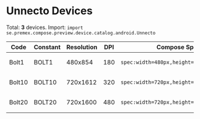 # Unnecto Devices

Total: **3** devices. Import: `import se.premex.compose.preview.device.catalog.android.Unnecto`

| Code | Constant | Resolution | DPI | Compose Spec | Preview Usage |
|------|----------|------------|-----|-------------|---------------|
| Bolt1 | BOLT1 | 480x854 | 180 | `spec:width=480px,height=854px,dpi=180` | `@Preview(device = Unnecto.BOLT1)` |
| Bolt10 | BOLT10 | 720x1612 | 320 | `spec:width=720px,height=1612px,dpi=320` | `@Preview(device = Unnecto.BOLT10)` |
| Bolt20 | BOLT20 | 720x1600 | 480 | `spec:width=720px,height=1600px,dpi=480` | `@Preview(device = Unnecto.BOLT20)` |

<!-- Generated automatically. Do not edit manually. -->
